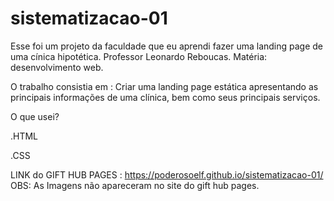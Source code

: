 # sistematizacao-01

Esse foi um projeto da faculdade que eu aprendi fazer uma landing page de uma cínica hipotética. 
Professor Leonardo Reboucas. Matéria: desenvolvimento web.

O trabalho consistia em : Criar uma landing page estática apresentando as principais informações de uma clínica, bem como seus principais serviços.

O que usei?

.HTML

.CSS

LINK do GIFT HUB PAGES : https://poderosoelf.github.io/sistematizacao-01/
OBS: As Imagens não apareceram no site do gift hub pages. 
